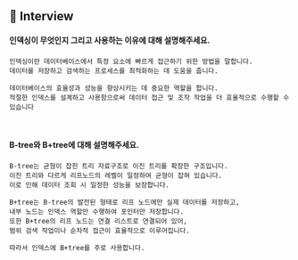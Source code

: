 ## 📝 Interview

#### 인덱싱이 무엇인지 그리고 사용하는 이유에 대해 설명해주세요.
```
인덱싱이란 데이터베이스에서 특정 요소에 빠르게 접근하기 위한 방법을 말합니다.
데이터를 저장하고 검색하는 프로세스를 최적화하는 데 도움을 줍니다.

데이터베이스의 효율성과 성능을 향상시키는 데 중요한 역할을 합니다.
적절한 인덱스를 설계하고 사용함으로써 데이터 접근 및 조작 작업을 더 효율적으로 수행할 수 있습니다
```
<br>

#### B-tree와 B+tree에 대해 설명해주세요.
```
B-tree는 균형이 잡힌 트리 자료구조로 이진 트리를 확장한 구조입니다.
이진 트리와 다르게 리프노드의 레벨이 일정하여 균형이 잡혀 있습니다.
이로 인해 데이터 조회 시 일정한 성능을 보장합니다.

B+tree는 B-tree의 발전된 형태로 리프 노드에만 실제 데이터를 저장하고,
내부 노드는 인덱스 역할만 수행하여 포인터만 저장합니다.
또한 B+tree의 리프 노드는 연결 리스트로 연결되어 있어,
범위 검색 작업이나 순차적 접근이 효율적으로 이루어집니다.

따라서 인덱스에 B+tree를 주로 사용합니다.
```
